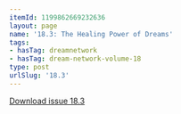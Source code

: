 ```yaml
---
itemId: 1199862669232636
layout: page
name: '18.3: The Healing Power of Dreams'
tags:
- hasTag: dreamnetwork
- hasTag: dream-network-volume-18
type: post
urlSlug: '18.3'
---
```

<a href="files/pdfs/Volume_18/18.3-Dream-Network-Vol-18-No-3.pdf" download="">Download issue 18.3</a>